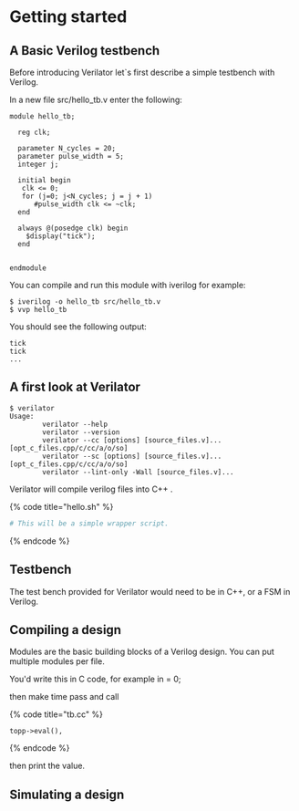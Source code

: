 # Getting started

## A Basic Verilog testbench

Before introducing Verilator let`s first describe a simple testbench with Verilog.

In a new file src/hello_tb.v enter the following:

```
module hello_tb;

  reg clk;

  parameter N_cycles = 20;
  parameter pulse_width = 5;
  integer j;

  initial begin
   clk <= 0;
   for (j=0; j<N_cycles; j = j + 1)
      #pulse_width clk <= ~clk;
  end

  always @(posedge clk) begin
    $display("tick");
  end


endmodule
```

You can compile and run this module with iverilog for example:

```
$ iverilog -o hello_tb src/hello_tb.v
$ vvp hello_tb
```

You should see the following output:

```
tick
tick
...
```

## A first look at Verilator

```
$ verilator
Usage:
        verilator --help
        verilator --version
        verilator --cc [options] [source_files.v]... [opt_c_files.cpp/c/cc/a/o/so]
        verilator --sc [options] [source_files.v]... [opt_c_files.cpp/c/cc/a/o/so]
        verilator --lint-only -Wall [source_files.v]...
```


Verilator will compile verilog files into C++ .

{% code title="hello.sh" %}
```bash
# This will be a simple wrapper script.

```
{% endcode %}

## Testbench
The test bench provided for Verilator would need to be in C++, or a FSM in Verilog. 

## Compiling a design

Modules are the basic building blocks of a Verilog design. You can put multiple modules per file.

You'd write this in C code, for example in = 0; 

then make time pass and call 

{% code title="tb.cc" %}
```
topp->eval(), 
```
{% endcode %}
     
then print the value.


## Simulating a design



